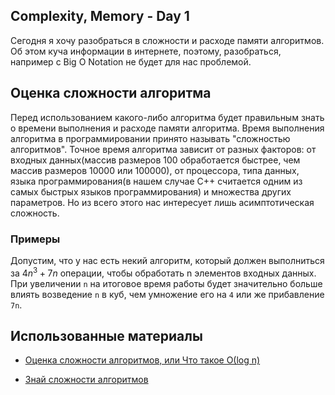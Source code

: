 
## Complexity, Memory - Day 1

Сегодня я хочу разобраться в сложности и расходе памяти алгоритмов. Об этом куча информации в интернете, поэтому, разобраться, например с Big O Notation не будет для нас проблемой.

## Оценка сложности алгоритма

Перед использованием какого-либо алгоритма будет правильным знать о времени выполнения и расходе памяти алгоритма. Время выполнения алгоритма в программировании принято называть "сложностью алгоритмов". Точное время алгоритма зависит от разных факторов: от входных данных(массив размеров 100 обработается быстрее, чем массив размеров 10000 или 100000), от процессора, типа данных, языка программирования(в нашем случае С++ считается одним из самых быстрых языков программирования) и множества других параметров. Но из всего этого нас интересует лишь асимптотическая сложность.

### Примеры

Допустим, что у нас есть некий алгоритм, который должен выполниться за $4n^3 + 7n$ операции, чтобы обработать n элементов входных данных. При увеличении `n` на итоговое время работы будет значительно больше влиять возведение `n` в куб, чем умножение его на `4` или же прибавление `7n`.

## Использованные материалы

  

- [Оценка сложности алгоритмов, или Что такое О(log n)](https://tproger.ru/articles/computational-complexity-explained/)

- [Знай сложности алгоритмов](https://habr.com/ru/post/188010/)